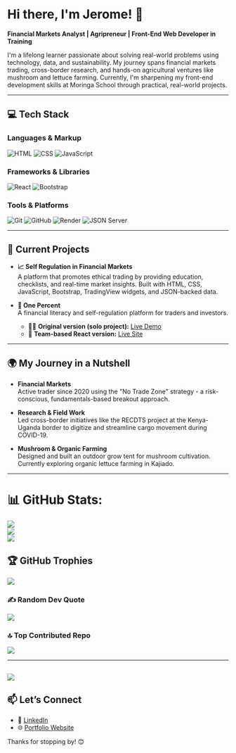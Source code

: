 # Hi there, I'm Jerome! 👋

**Financial Markets Analyst | Agripreneur | Front-End Web Developer in Training**

I'm a lifelong learner passionate about solving real-world problems using technology, data, and sustainability. My journey spans financial markets trading, cross-border research, and hands-on agricultural ventures like mushroom and lettuce farming. Currently, I'm sharpening my front-end development skills at Moringa School through practical, real-world projects.

---

## 💻 Tech Stack

### Languages & Markup  
![HTML](https://img.shields.io/badge/HTML5-E34F26?style=flat&logo=html5&logoColor=white)
![CSS](https://img.shields.io/badge/CSS3-1572B6?style=flat&logo=css3&logoColor=white)
![JavaScript](https://img.shields.io/badge/JavaScript-F7DF1E?style=flat&logo=javascript&logoColor=black)

### Frameworks & Libraries  
![React](https://img.shields.io/badge/React-20232A?style=flat&logo=react&logoColor=61DAFB)
![Bootstrap](https://img.shields.io/badge/Bootstrap-563D7C?style=flat&logo=bootstrap&logoColor=white)

### Tools & Platforms  
![Git](https://img.shields.io/badge/Git-F05032?style=flat&logo=git&logoColor=white)
![GitHub](https://img.shields.io/badge/GitHub-181717?style=flat&logo=github&logoColor=white)
![Render](https://img.shields.io/badge/Render-00979D?style=flat&logo=render&logoColor=white)
![JSON Server](https://img.shields.io/badge/JSON_Server-grey?style=flat&logo=json&logoColor=white)

---

## 🚀 Current Projects

- **📈 Self Regulation in Financial Markets**  
  A platform that promotes ethical trading by providing education, checklists, and real-time market insights. Built with HTML, CSS, JavaScript, Bootstrap, TradingView widgets, and JSON-backed data.

- **🧠 One Percent**  
  A financial literacy and self-regulation platform for traders and investors.  
  - 🧍‍♂️ **Original version (solo project):** [Live Demo](https://jerome-chauncey.github.io/One-Percent/)  
  - 👥 **Team-based React version:** [Live Site](https://one-percent-react-revival-v2.onrender.com/)

---


## 🌍 My Journey in a Nutshell

- **Financial Markets**  
  Active trader since 2020 using the "No Trade Zone" strategy - a risk-conscious, fundamentals-based breakout approach.

- **Research & Field Work**  
  Led cross-border initiatives like the RECDTS project at the Kenya-Uganda border to digitize and streamline cargo movement during COVID-19.

- **Mushroom & Organic Farming**  
  Designed and built an outdoor grow tent for mushroom cultivation. Currently exploring organic lettuce farming in Kajiado.

---
# 📊 GitHub Stats:
![](https://github-readme-stats.vercel.app/api?username=Jerome-Chauncey&theme=highcontrast&hide_border=false&include_all_commits=false&count_private=false)<br/>
![](https://nirzak-streak-stats.vercel.app/?user=Jerome-Chauncey&theme=highcontrast&hide_border=false)<br/>
![](https://github-readme-stats.vercel.app/api/top-langs/?username=Jerome-Chauncey&theme=highcontrast&hide_border=false&include_all_commits=false&count_private=false&layout=compact)

## 🏆 GitHub Trophies
![](https://github-profile-trophy.vercel.app/?username=Jerome-Chauncey&theme=dark&no-frame=true&no-bg=true&margin-w=4)

### ✍️ Random Dev Quote
![](https://quotes-github-readme.vercel.app/api?type=horizontal&theme=radical)

### 🔝 Top Contributed Repo
![](https://github-contributor-stats.vercel.app/api?username=Jerome-Chauncey&limit=5&theme=dark&combine_all_yearly_contributions=true)

---
[![](https://visitcount.itsvg.in/api?id=Jerome-Chauncey&icon=0&color=0)](https://visitcount.itsvg.in)
---

## 📫 Let’s Connect

- 💼 [LinkedIn](https://www.linkedin.com/in/jerome-chauncey/)
- 🌐 [Portfolio Website](https://portfoliov2-3afc.onrender.com/)

Thanks for stopping by! 😊
